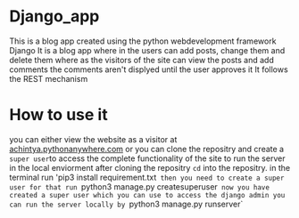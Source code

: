 # Django_app
This is a blog app created using the python webdevelopment framework Django
It is a blog app where in the users can add posts, change them and delete them where as the visitors of the 
site can view the posts and add comments
the comments aren't displyed until the user approves it 
It follows the REST mechanism

# How to use it
you can either view the website as a visitor at [achintya.pythonanywhere.com](http://achintya.pythonanywhere.com) or
you can clone the repositry and create a `super user`to access the complete functionality of the site 
to run the server in the local enviorment after cloning the repositry 
`cd` into the repositry. in the terminal run 'pip3 install requirement.txt` 
then you need to create a super user for that run 
`python3 manage.py createsuperuser` 
now you have created a super user which you can use to access the django admin
you can run the server locally by 
`python3 manage.py runserver` 
